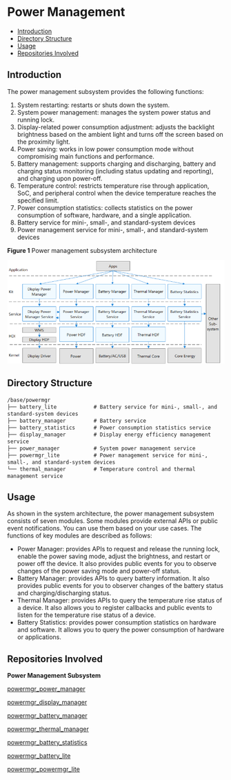# Power Management<a name="EN-US_TOPIC_0000001121107655"></a>

-   [Introduction](#section11660541593)
-   [Directory Structure](#section19472752217)
-   [Usage](#section19959125052315)
-   [Repositories Involved](#section63151229062)

## Introduction<a name="section11660541593"></a>

The power management subsystem provides the following functions:

1.  System restarting: restarts or shuts down the system.
2.  System power management: manages the system power status and running lock.
3.  Display-related power consumption adjustment: adjusts the backlight brightness based on the ambient light and turns off the screen based on the proximity light.
4.  Power saving: works in low power consumption mode without compromising main functions and performance.
5.  Battery management: supports charging and discharging, battery and charging status monitoring (including status updating and reporting), and charging upon power-off.
6.  Temperature control: restricts temperature rise through application, SoC, and peripheral control when the device temperature reaches the specified limit.
7.  Power consumption statistics: collects statistics on the power consumption of software, hardware, and a single application.
8.  Battery service for mini-, small-, and standard-system devices
9.  Power management service for mini-, small-, and standard-system devices

**Figure  1**  Power management subsystem architecture<a name="fig7607759319"></a>


![](figures/power-management-subsystem-architecture.png)

## Directory Structure<a name="section19472752217"></a>

```
/base/powermgr
├── battery_lite			# Battery service for mini-, small-, and standard-system devices
├── battery_manager			# Battery service
├── battery_statistics		# Power consumption statistics service
├── display_manager			# Display energy efficiency management service
├── power_manager			# System power management service
├── powermgr_lite			# Power management service for mini-, small-, and standard-system devices
└── thermal_manager			# Temperature control and thermal management service
```

## Usage<a name="section19959125052315"></a>

As shown in the system architecture, the power management subsystem consists of seven modules. Some modules provide external APIs or public event notifications. You can use them based on your use cases. The functions of key modules are described as follows:

- Power Manager: provides APIs to request and release the running lock, enable the power saving mode, adjust the brightness, and restart or power off the device. It also provides public events for you to observe changes of the power saving mode and power-off status.
- Battery Manager: provides APIs to query battery information. It also provides public events for you to observer changes of the battery status and charging/discharging status.
- Thermal Manager: provides APIs to query the temperature rise status of a device. It also allows you to register callbacks and public events to listen for the temperature rise status of a device.
- Battery Statistics: provides power consumption statistics on hardware and software. It allows you to query the power consumption of hardware or applications.

## Repositories Involved<a name="section63151229062"></a>

**Power Management Subsystem**

[powermgr_power_manager](https://gitee.com/openharmony/powermgr_power_manager)

[powermgr_display_manager](https://gitee.com/openharmony/powermgr_display_manager)

[powermgr_battery_manager](https://gitee.com/openharmony/powermgr_battery_manager)

[powermgr_thermal_manager](https://gitee.com/openharmony/powermgr_thermal_manager)

[powermgr_battery_statistics](https://gitee.com/openharmony/powermgr_battery_statistics)

[powermgr_battery_lite](https://gitee.com/openharmony/powermgr_battery_lite)

[powermgr_powermgr_lite](https://gitee.com/openharmony/powermgr_powermgr_lite)
